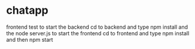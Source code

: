 # chatapp
frontend test
to start the backend cd to backend and type npm install and the node server.js
to start the frontend cd to frontend and type npm install and then npm start
